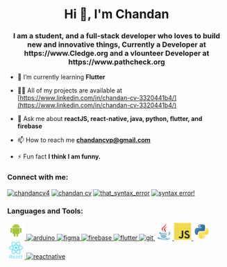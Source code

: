 <h1 align="center">Hi 👋, I'm Chandan</h1>
<h3 align="center">I am a student, and a full-stack developer who loves to build new and innovative things, Currently a Developer at https://www.Cledge.org and a vlounteer Developer at https://www.pathcheck.org</h3>

- 🌱 I’m currently learning **Flutter**

- 👨‍💻 All of my projects are available at [https://www.linkedin.com/in/chandan-cv-3320441b4/](https://www.linkedin.com/in/chandan-cv-3320441b4/)

- 💬 Ask me about **reactJS, react-native, java, python, flutter, and firebase**

- 📫 How to reach me **chandancvp@gmail.com**

- ⚡ Fun fact **I think I am funny.**

<h3 align="left">Connect with me:</h3>
<p align="left">
<a href="https://twitter.com/chandancv4" target="blank"><img align="center" src="https://cdn.jsdelivr.net/npm/simple-icons@3.0.1/icons/twitter.svg" alt="chandancv4" height="30" width="40" /></a>
<a href="https://www.linkedin.com/in/chandan-cv-3320441b4" target="blank"><img align="center" src="https://cdn.jsdelivr.net/npm/simple-icons@3.0.1/icons/linkedin.svg" alt="chandan cv" height="30" width="40" /></a>
<a href="https://instagram.com/that_syntax_error" target="blank"><img align="center" src="https://cdn.jsdelivr.net/npm/simple-icons@3.0.1/icons/instagram.svg" alt="that_syntax_error" height="30" width="40" /></a>
<a href="https://www.youtube.com/channel/UCUGun6yUs1XOVK6tCfEO0tQ" target="blank"><img align="center" src="https://cdn.jsdelivr.net/npm/simple-icons@3.0.1/icons/youtube.svg" alt="syntax error!" height="30" width="40" /></a>
</p>

<h3 align="left">Languages and Tools:</h3>
<p align="left"> <a href="https://developer.android.com" target="_blank"> <img src="https://raw.githubusercontent.com/devicons/devicon/master/icons/android/android-original-wordmark.svg" alt="android" width="40" height="40"/> </a> <a href="https://www.arduino.cc/" target="_blank"> <img src="https://cdn.worldvectorlogo.com/logos/arduino-1.svg" alt="arduino" width="40" height="40"/> </a> <a href="https://www.figma.com/" target="_blank"> <img src="https://www.vectorlogo.zone/logos/figma/figma-icon.svg" alt="figma" width="40" height="40"/> </a> <a href="https://firebase.google.com/" target="_blank"> <img src="https://www.vectorlogo.zone/logos/firebase/firebase-icon.svg" alt="firebase" width="40" height="40"/> </a> <a href="https://flutter.dev" target="_blank"> <img src="https://www.vectorlogo.zone/logos/flutterio/flutterio-icon.svg" alt="flutter" width="40" height="40"/> </a> <a href="https://git-scm.com/" target="_blank"> <img src="https://www.vectorlogo.zone/logos/git-scm/git-scm-icon.svg" alt="git" width="40" height="40"/> </a> <a href="https://www.java.com" target="_blank"> <img src="https://raw.githubusercontent.com/devicons/devicon/master/icons/java/java-original.svg" alt="java" width="40" height="40"/> </a> <a href="https://developer.mozilla.org/en-US/docs/Web/JavaScript" target="_blank"> <img src="https://raw.githubusercontent.com/devicons/devicon/master/icons/javascript/javascript-original.svg" alt="javascript" width="40" height="40"/> </a> <a href="https://www.python.org" target="_blank"> <img src="https://raw.githubusercontent.com/devicons/devicon/master/icons/python/python-original.svg" alt="python" width="40" height="40"/> </a> <a href="https://reactjs.org/" target="_blank"> <img src="https://raw.githubusercontent.com/devicons/devicon/master/icons/react/react-original-wordmark.svg" alt="react" width="40" height="40"/> </a> <a href="https://reactnative.dev/" target="_blank"> <img src="https://reactnative.dev/img/header_logo.svg" alt="reactnative" width="40" height="40"/> </a> </p>
